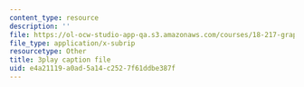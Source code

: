 ```yaml
---
content_type: resource
description: ''
file: https://ol-ocw-studio-app-qa.s3.amazonaws.com/courses/18-217-graph-theory-and-additive-combinatorics-fall-2019/e4a21119a0ad5a14c2527f61ddbe387f_rBUFitIoE14.srt
file_type: application/x-subrip
resourcetype: Other
title: 3play caption file
uid: e4a21119-a0ad-5a14-c252-7f61ddbe387f
---
```

